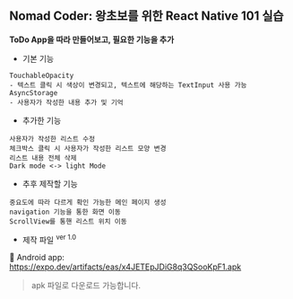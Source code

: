 ## Nomad Coder: 왕초보를 위한 React Native 101 실습
**ToDo App을 따라 만들어보고, 필요한 기능을 추가**

- 기본 기능
```
TouchableOpacity
- 텍스트 클릭 시 색상이 변경되고, 텍스트에 해당하는 TextInput 사용 가능
AsyncStorage
- 사용자가 작성한 내용 추가 및 기억
```

- 추가한 기능
```
사용자가 작성한 리스트 수정
체크박스 클릭 시 사용자가 작성한 리스트 모양 변경
리스트 내용 전체 삭제
Dark mode <-> light Mode
```

- 추후 제작할 기능
```
중요도에 따라 다르게 확인 가능한 메인 페이지 생성
navigation 기능을 통한 화면 이동
ScrollView를 통핸 리스트 위치 이동
```

- 제작 파일 <sup> ver 1.0 </sup>

🤖 Android app:
https://expo.dev/artifacts/eas/x4JETEpJDiG8q3QSooKpF1.apk
> apk 파일로 다운로드 가능합니다.
